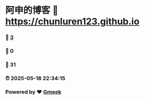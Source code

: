 # 阿申的博客 :link: https://chunluren123.github.io 
### :page_facing_up: [3](https://chunluren123.github.io/tag.html) 
### :speech_balloon: 0 
### :hibiscus: 31 
### :alarm_clock: 2025-05-18 22:34:15 
### Powered by :heart: [Gmeek](https://github.com/Meekdai/Gmeek)
